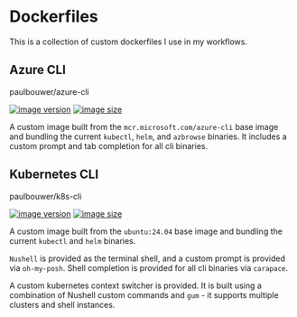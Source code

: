 # Dockerfiles

This is a collection of custom dockerfiles I use in my workflows.

## Azure CLI

paulbouwer/azure-cli

[![image version](https://img.shields.io/docker/v/paulbouwer/azure-cli?sort=semver)](https://hub.docker.com/repository/docker/paulbouwer/azure-cli)
[![image size](https://img.shields.io/docker/image-size/paulbouwer/azure-cli?sort=semver)](https://hub.docker.com/repository/docker/paulbouwer/azure-cli)

A custom image built from the `mcr.microsoft.com/azure-cli` base image and bundling the current `kubectl`, `helm`, and `azbrowse` binaries.  It includes a custom prompt and tab completion for all cli binaries.

## Kubernetes CLI

paulbouwer/k8s-cli

[![image version](https://img.shields.io/docker/v/paulbouwer/k8s-cli?sort=semver)](https://hub.docker.com/repository/docker/paulbouwer/k8s-cli)
[![image size](https://img.shields.io/docker/image-size/paulbouwer/k8s-cli?sort=semver)](https://hub.docker.com/repository/docker/paulbouwer/k8s-cli)

A custom image built from the `ubuntu:24.04` base image and bundling the current `kubectl` and `helm` binaries. 

`Nushell` is provided as the terminal shell, and a custom prompt is provided via `oh-my-posh`. Shell completion is provided for all cli binaries via `carapace`. 

A custom kubernetes context switcher is provided. It is built using a combination of Nushell custom commands and `gum` - it supports multiple clusters and shell instances.
